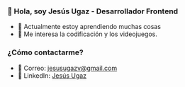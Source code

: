 ### 👋 Hola, soy Jesús Ugaz - Desarrollador Frontend
- 👀 Actualmente estoy aprendiendo muchas cosas
- 🌱 Me interesa la codificación y los videojuegos.

### ¿Cómo contactarme?
- 📧 Correo: [jesusugazv@gmail.com](mailto:jesusugazv@gmail.com)
- 🔗 LinkedIn: [Jesús Ugaz](https://linkedin.com/in/jugaz)

<!---
Klerith/Klerith is a ✨ special ✨ repository because its `README.md` (this file) appears on your GitHub profile.
You can click the Preview link to take a look at your changes.
--->
